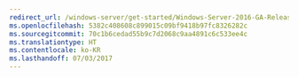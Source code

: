 ```yaml
---
redirect_url: /windows-server/get-started/Windows-Server-2016-GA-Release-Notes
ms.openlocfilehash: 5382c408608c899015c09bf9418b97fc8326282c
ms.sourcegitcommit: 70c1b6cedad55b9c7d2068c9aa4891c6c533ee4c
ms.translationtype: HT
ms.contentlocale: ko-KR
ms.lasthandoff: 07/03/2017
---
```

